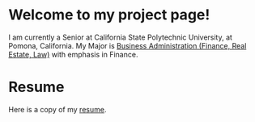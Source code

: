 # Welcome to my project page!
I am currently a Senior at California State Polytechnic University, at Pomona, California. My Major is [Business Administration (Finance, Real Estate, Law)](https://www.cpp.edu/cba/finance-real-estate-and-law/curriculum/index.shtml) with emphasis in Finance.

# Resume
Here is a copy of my [resume](https://drive.google.com/file/d/1udN4506e2jkh-7tqOOqRTdCLUly8-3Kq/view?usp=sharing).
